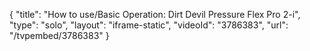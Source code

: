 {
    "title": "How to use\/Basic Operation: Dirt Devil Pressure Flex Pro 2-i",
    "type": "solo",
    "layout": "iframe-static",
    "videoId": "3786383",
    "url": "\/tvpembed\/3786383"
}